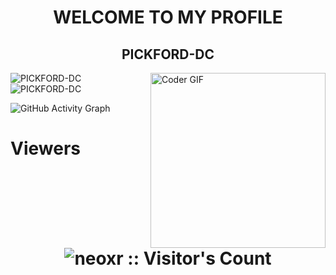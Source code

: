 <h1 align="center" color="red">WELCOME TO MY PROFILE</h1>
<h2 align="center">PICKFORD-DC</h2>
<img align="right" src="https://i.imgur.com/mVIr207.gif" alt="Coder GIF" height="280">
<p align="left"><img align="left" src="https://github-readme-stats.vercel.app/api/top-langs?username=PICKFORD-DC&show_icons=true&locale=en&layout=compact&theme=radical" alt="PICKFORD-DC" /></p>
 <p><img align="center" src="https://github-readme-streak-stats.herokuapp.com/?user=PICKFORD-DC&theme=radical" alt="PICKFORD-DC" /></p>
 
![GitHub Activity Graph](https://activity-graph.herokuapp.com/graph?username=PICKFORD-DC&bg_color=000000&color=4fff67&line=4fff67&point=ffffff&area=true&hide_border=true)  
<h1>Viewers</HQ>
<p align="center"><img src="https://profile-counter.glitch.me/{PICKFORD-DC}/count.svg" alt="neoxr :: Visitor's Count" /></p>
